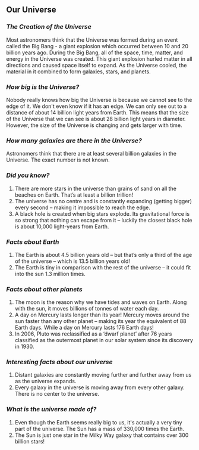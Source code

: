 ## Our Universe

### _The Creation of the Universe_

Most astronomers think that the Universe was formed during an event called the Big Bang - a giant explosion which occurred between 10 and 20 billion years ago. During the Big Bang, all of the space, time, matter, and energy in the Universe was created. This giant explosion hurled matter in all directions and caused space itself to expand. As the Universe cooled, the material in it combined to form galaxies, stars, and planets.

### _How big is the Universe?_

Nobody really knows how big the Universe is because we cannot see to the edge of it. We don't even know if it has an edge. We can only see out to a distance of about 14 billion light years from Earth. This means that the size of the Universe that we can see is about 28 billion light years in diameter. However, the size of the Universe is changing and gets larger with time.

### _How many galaxies are there in the Universe?_

Astronomers think that there are at least several billion galaxies in the Universe. The exact number is not known. 

### _Did you know?_

1. There are more stars in the universe than grains of sand on all the beaches on Earth. That’s at least a billion trillion!
2. The universe has no centre and is constantly expanding (getting bigger) every second – making it impossible to reach the edge.
3. A black hole is created when big stars explode. Its gravitational force is so strong that nothing can escape from it – luckily the closest black hole is about 10,000 light-years from Earth.

### _Facts about Earth_

1. The Earth is about 4.5 billion years old – but that’s only a third of the age of the universe – which is 13.5 billion years old!
2. The Earth is tiny in comparison with the rest of the universe – it could fit into the sun 1.3 million times. 

### _Facts about other planets_

1. The moon is the reason why we have tides and waves on Earth. Along with the sun, it moves billions of tonnes of water each day.
2. A day on Mercury lasts longer than its year! Mercury moves around the sun faster than any other planet – making its year the equivalent of 88 Earth days. While a day on Mercury lasts 176 Earth days!
3. In 2006, Pluto was reclassified as a ‘dwarf planet’ after 76 years classified as the outermost planet in our solar system since its discovery in 1930.

### _Interesting facts about our universe_

1. Distant galaxies are constantly moving further and further away from us as the universe expands.
2. Every galaxy in the universe is moving away from every other galaxy. There is no center to the universe.


### _What is the universe made of?_

1. Even though the Earth seems really big to us, it's actually a very tiny part of the universe. The Sun has a mass of 330,000 times the Earth. 
2. The Sun is just one star in the Milky Way galaxy that contains over 300 billion stars!
